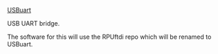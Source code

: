 [USBuart]

USB UART bridge.

[USBuart]: https://github.com/epccs/Driver/tree/master/USBuart

The software for this will use the RPUftdi repo which will be renamed to USBuart.
